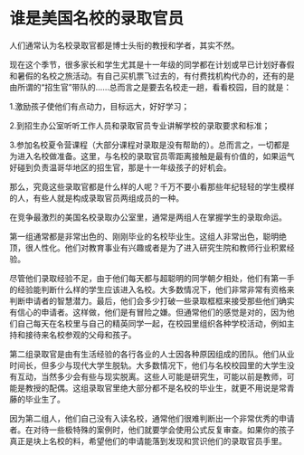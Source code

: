 # 谁是美国名校的录取官员

人们通常认为名校录取官都是博士头衔的教授和学者，其实不然。

现在这个季节，很多家长和学生尤其是十一年级的同学都在计划或早已计划好春假和暑假的名校之旅活动。有自己买机票飞过去的，有付费找机构代办的，还有的是由所谓的“招生官”带队的……总而言之是要去名校走一趟，看看校园，目的就是：

1.激励孩子使他们有点动力，目标远大，好好学习；

2.到招生办公室听听工作人员和录取官员专业讲解学校的录取要求和标准；

3.参加名校夏令营课程（大部分课程对录取是没有帮助的）。总而言之，一切都是为进入名校做准备。这里，与名校的录取官员零距离接触是最有价值的，如果运气好碰到负责温哥华地区的招生官，那是十一年级孩子的好机会。

那么，究竟这些录取官都是什么样的人呢？千万不要小看那些年纪轻轻的学生模样的人，有些人就是构成录取官员两组成员的一种。

在竞争最激烈的美国名校录取办公室里，通常是两组人在掌握学生的录取命运。

第一组通常都是非常出色的、刚刚毕业的名校毕业生。这组人非常出色，聪明绝顶，很人性化。他们对教育事业有兴趣或者是为了进入研究生院和教师行业积累经验。

尽管他们录取经验不足，由于他们每天都与超聪明的同学朝夕相处，他们有第一手的经验能判断什么样的学生应该进入名校。大多数情况下，他们非常非常有资格来判断申请者的智慧潜力。最后，他们会多少打破一些录取框框来接受那些他们确实有信心的申请者。这样做，他们是有冒险之嫌。但通常他们的感觉是对的，因为他们自己每天在名校里与自己的精英同学一起，在校园里组织各种学校活动，例如主持和接待来名校参观的父母和孩子。

第二组录取官是由有生活经验的各行各业的人士因各种原因组成的团队。他们从业时间长，但多少与现代大学生脱轨。大多数情况下，他们与名校校园里的大学生没有互动，当然多少会有些与现实脱离。这些人可能是研究生，可能以前是教师，可能是教授的配偶。这组录取官里绝大部分都不是名校的毕业生，就更不用说是常青藤的毕业生了。

因为第二组人，他们自己没有入读名校，通常他们很难判断出一个非常优秀的申请者。在对待一些极特殊的案例时，他们就要学会使用公式反复审查。如果你的孩子真正是块上名校的料，希望他们的申请能落到发现和赏识他们的录取官员手里。